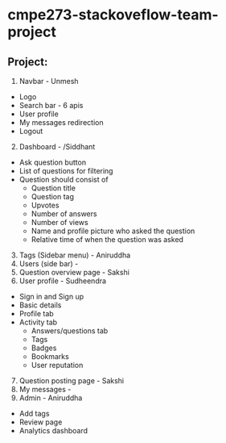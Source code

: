 # cmpe273-stackoveflow-team-project

## Project:    

1. Navbar - Unmesh  
- Logo  
- Search bar - 6 apis  
- User profile  
- My messages redirection  
- Logout  
2. Dashboard -  /Siddhant  
- Ask question button  
- List of questions for filtering  
- Question should consist of  
    - Question title  
    - Question tag  
    - Upvotes  
    - Number of answers  
    - Number of views  
    - Name and profile picture who asked the question  
    - Relative time of when the question was asked  
3. Tags (Sidebar menu) - Aniruddha  
4. Users (side bar) -    
5. Question overview page - Sakshi  
6. User profile - Sudheendra  
- Sign in and Sign up  
- Basic details  
- Profile tab  
- Activity tab  
    - Answers/questions tab  
    - Tags  
    - Badges  
    - Bookmarks  
    - User reputation  
7. Question posting page  - Sakshi  
8. My messages -    
9. Admin - Aniruddha  
- Add tags  
- Review page  
- Analytics dashboard  


